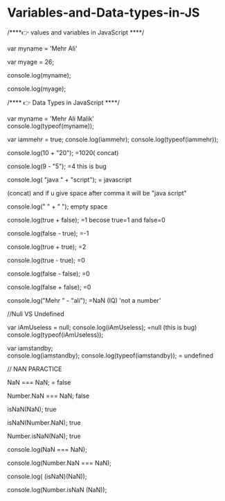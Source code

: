 # Variables-and-Data-types-in-JS


/****👉 values and variables in JavaScript ****/

 
 
 
var myname = 'Mehr Ali'

var myage = 26;
 
 
console.log(myname);

console.log(myage);




/**** 👉 Data Types in JavaScript ****/



var myname = 'Mehr Ali Malik'  
 console.log(typeof(myname)); 

  
  
  
  
  var iammehr = true; 
    console.log(iammehr);
    console.log(typeof(iammehr));

 
 
 
 
console.log(10 + "20");               =1020( concat)
 
 
 console.log(9 - "5");                 =4  this is bug


console.log( "java "  + "script");    = javascript 
 
 
 (concat) and if u give space after comma it will be "java script"


console.log(" " + " "); empty space 
 
 
 console.log(true + false);            =1 becose true=1 and false=0


console.log(false - true);            =-1
 
 
 console.log(true + true);             =2
 
 
 console.log(true - true);             =0
 
 
 console.log(false - false);           =0
 
 
 console.log(false + false);           =0
 
 
 console.log("Mehr " - "ali");         =NaN (IQ) 'not a number'







//Null VS Undefined



var iAmUseless = null;
 console.log(iAmUseless);           =null (this is bug)
 console.log(typeof(iAmUseless));  

 
 
 var iamstandby;      
 console.log(iamstandby);
 console.log(typeof(iamstandby));  = undefined




//   NAN PARACTICE
 
 
 
 NaN === NaN;   = false
 
 Number.NaN === NaN; false
 
 isNaN(NaN);            true
 
 isNaN(Number.NaN); true
 
 Number.isNaN(NaN);  true




console.log(NaN === NaN);

console.log(Number.NaN === NaN);

console.log( (isNaN)(NaN));

console.log(Number.isNaN (NaN));


